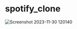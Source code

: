 # spotify_clone
![Screenshot 2023-11-30 120140](https://github.com/Mansvi85/spotify_clone/assets/152443450/67cdc96c-83a9-4eb6-83da-45cdb925e000)
